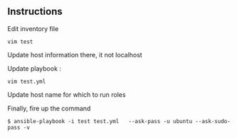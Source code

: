 Instructions
-------------------

Edit inventory file
	
	vim test

Update host information there, it not localhost


Update playbook :

	vim test.yml

Update host name for which to run roles

Finally, fire up the command

	$ ansible-playbook -i test test.yml   --ask-pass -u ubuntu --ask-sudo-pass -v